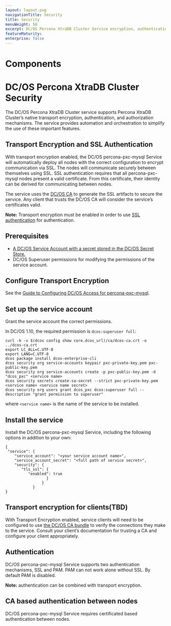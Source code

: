 ```yaml
---
layout: layout.pug
navigationTitle: Security
title: Security
menuWeight: 50
excerpt: DC/OS Percona XtraDB Cluster Service encryption, authentication and authorization
featureMaturity:
enterprise: false
---
```


# Components

# DC/OS Percona XtraDB Cluster Security

The DC/OS Percona XtraDB Cluster service supports Percona XtraDB Cluster’s native transport encryption, authentication, and authorization mechanisms. The service provides automation and orchestration to simplify the use of these important features.


## Transport Encryption and SSL Authentication
With transport encryption enabled, the DC/OS percona-pxc-mysql Service will automatically deploy all nodes with the correct configuration to encrypt communication via SSL. The nodes will communicate securely between themselves using SSL. SSL authentication requires that all percona-pxc-mysql nodes present a valid certificate. From this certificate, their identity can be derived for communicating between nodes.

The service uses the [DC/OS CA](https://docs.mesosphere.com/latest/security/ent/tls-ssl/) to generate the SSL artifacts to secure the service. Any client that trusts the DC/OS CA will consider the service’s certificates valid.

**Note:** Transport encryption must be enabled in order to use [SSL authentication](https://docs.mesosphere.com/1.10/security/ent/tls-ssl/) for authentication.

## Prerequisites
- [A DC/OS Service Account with a secret stored in the DC/OS Secret Store.](https://docs.mesosphere.com/latest/security/ent/service-auth/custom-service-auth/)
- DC/OS Superuser permissions for modifying the permissions of the service account.

## Configure Transport Encryption

See the [Guide to Configuring DC/OS Access for percona-pxc-mysql](serviceaccountdetail.md).

## Set up the service account

Grant the service account the correct permissions.

In DC/OS 1.10, the required permission is `dcos:superuser full`:

   ```shell
   curl -k -v $(dcos config show core.dcos_url)/ca/dcos-ca.crt -o ../dcos-ca.crt
   export LC_ALL=C.UTF-8
   export LANG=C.UTF-8
   dcos package install dcos-enterprise-cli
   dcos security org service-accounts keypair pxc-private-key.pem pxc-public-key.pem
   dcos security org service-accounts create -p pxc-public-key.pem -d "dcos_pxc" <service name>
   dcos security secrets create-sa-secret --strict pxc-private-key.pem <service name> <service name secret>
   dcos security org users grant dcos_pxc dcos:superuser full --description "grant permission to superuser"
   ```
where `<service name>` is the name of the service to be installed.

## Install the service

Install the DC/OS percona-pxc-mysql Service, including the following options in addition to your own:

   ```shell
   {
    "service": {
       "service_account": "<your service account name>",
       "service_account_secret": "<full path of service secret>",
       "security": {
          "tls_ssl": {
             "enabled": true
                     }
                   }
               }
   }
   ```



## Transport encryption for clients(TBD)

With Transport Encryption enabled, service clients will need to be configured to use [the DC/OS CA bundle](https://docs.mesosphere.com/latest/security/ent/tls-ssl/get-cert/) to verify the connections they make to the service. Consult your client’s documentation for trusting a CA and configure your client appropriately.

## Authentication

DC/OS percona-pxc-mysql Service supports two authentication mechanisms, SSL and PAM. PAM can not work alone without SSL. By default PAM is disabled.

**Note:** <PAM> authentication can be combined with transport encryption.

## CA based authentication between nodes

DC/OS percona-pxc-mysql Service requires certificated based authentication between nodes.
